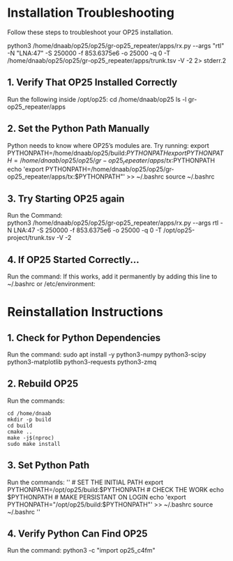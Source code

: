 # Installation Troubleshooting
Follow these steps to troubleshoot your OP25 installation.

python3 /home/dnaab/op25/op25/gr-op25_repeater/apps/rx.py --args "rtl" -N "LNA:47" -S 250000 -f 853.6375e6 -o 25000 -q 0 -T /home/dnaab/op25/op25/gr-op25_repeater/apps/trunk.tsv -V -2 2> stderr.2


## 1. Verify That OP25 Installed Correctly
Run the following inside /opt/op25:
    cd /home/dnaab/op25
    ls -l gr-op25_repeater/apps

## 2. Set the Python Path Manually
Python needs to know where OP25’s modules are. Try running:
    export PYTHONPATH=/home/dnaab/op25/build:$PYTHONPATH
    export PYTHONPATH=/home/dnaab/op25/op25/gr-op25_repeater/apps/tx:$PYTHONPATH
    echo 'export PYTHONPATH=/home/dnaab/op25/op25/gr-op25_repeater/apps/tx:$PYTHONPATH"' >> ~/.bashrc
    source ~/.bashrc

## 3. Try Starting OP25 again
Run the Command:    
    python3 /home/dnaab/op25/op25/gr-op25_repeater/apps/rx.py --args rtl -N LNA:47 -S 250000 -f 853.6375e6 -o 25000 -q 0 -T /opt/op25-project/trunk.tsv -V -2

## 4. If OP25 Started Correctly...
Run the command:
    If this works, add it permanently by adding this line to ~/.bashrc or /etc/environment:

# Reinstallation Instructions

## 1. Check for Python Dependencies
Run the command:
    sudo apt install -y python3-numpy python3-scipy python3-matplotlib python3-requests python3-zmq

## 2. Rebuild OP25
Run the commands:

    cd /home/dnaab
    mkdir -p build
    cd build
    cmake ..
    make -j$(nproc)
    sudo make install

## 3. Set Python Path
Run the commands:
    ''
    # SET THE INITIAL PATH
    export PYTHONPATH=/opt/op25/build:$PYTHONPATH
    # CHECK THE WORK
    echo $PYTHONPATH
    # MAKE PERSISTANT ON LOGIN
    echo 'export PYTHONPATH="/opt/op25/build:$PYTHONPATH"' >> ~/.bashrc
    source ~/.bashrc
    ''

## 4. Verify Python Can Find OP25
Run the command: 
    python3 -c "import op25_c4fm"
